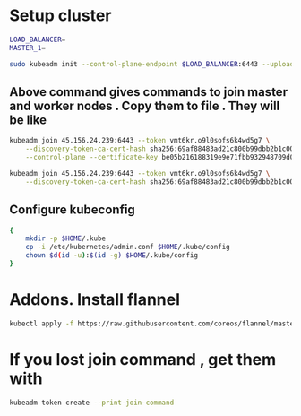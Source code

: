 # Setup cluster
```bash
LOAD_BALANCER=
MASTER_1=
```
```bash
sudo kubeadm init --control-plane-endpoint $LOAD_BALANCER:6443 --upload-certs --apiserver-advertise-address=$MASTER_1 --pod-network-cidr=10.244.0.0/16
```
## Above command gives commands to join master and worker  nodes . Copy them to file . They will be like 
```bash
kubeadm join 45.156.24.239:6443 --token vmt6kr.o9l0sofs6k4wd5g7 \
	--discovery-token-ca-cert-hash sha256:69af88483ad21c800b99dbb2b1c00092fe09d916d7ff7e70fabcc5e67c2bc1aa \
	--control-plane --certificate-key be05b216188319e9e71fbb932948709d0c655e8d3b47463ad35162e5be93f74e

kubeadm join 45.156.24.239:6443 --token vmt6kr.o9l0sofs6k4wd5g7 \
	--discovery-token-ca-cert-hash sha256:69af88483ad21c800b99dbb2b1c00092fe09d916d7ff7e70fabcc5e67c2bc1aa 
```

## Configure kubeconfig
```bash
{
    mkdir -p $HOME/.kube
    cp -i /etc/kubernetes/admin.conf $HOME/.kube/config
    chown $d(id -u):$(id -g) $HOME/.kube/config
}
```

# Addons. Install flannel
```bash
kubectl apply -f https://raw.githubusercontent.com/coreos/flannel/master/Documentation/kube-flannel.yml
```

# If you lost join command , get them with
```bash
kubeadm token create --print-join-command
```
